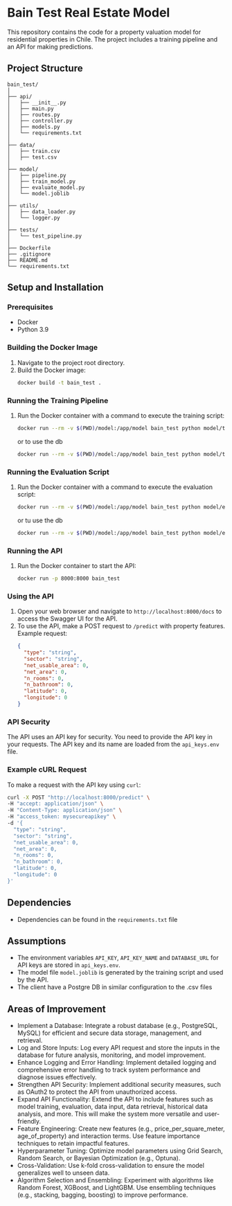 
# Bain Test Real Estate Model

This repository contains the code for a property valuation model for residential properties in Chile. The project includes a training pipeline and an API for making predictions.

## Project Structure
```
bain_test/
│
├── api/
│   ├── __init__.py
│   ├── main.py
│   ├── routes.py
│   ├── controller.py
│   ├── models.py
│   └── requirements.txt
│
├── data/
│   ├── train.csv
│   ├── test.csv
│
├── model/
│   ├── pipeline.py
│   ├── train_model.py
│   ├── evaluate_model.py
│   └── model.joblib
│
├── utils/
│   ├── data_loader.py
│   └── logger.py
│
├── tests/
│   └── test_pipeline.py
│
├── Dockerfile
├── .gitignore
├── README.md
└── requirements.txt
```

## Setup and Installation

### Prerequisites
- Docker
- Python 3.9

### Building the Docker Image
1. Navigate to the project root directory.
2. Build the Docker image:
   ```bash
   docker build -t bain_test .
   ```

### Running the Training Pipeline
1. Run the Docker container with a command to execute the training script:
   ```bash
   docker run --rm -v $(PWD)/model:/app/model bain_test python model/train_model.py
   ```
   or to use the db
   ```bash
   docker run --rm -v $(PWD)/model:/app/model bain_test python model/train_model.py --from_db=True
   ```

### Running the Evaluation Script
1. Run the Docker container with a command to execute the evaluation script:
   ```bash
   docker run --rm -v $(PWD)/model:/app/model bain_test python model/evaluate_model.py
   ```
   or tu use the db
   ```bash
   docker run --rm -v $(PWD)/model:/app/model bain_test python model/evaluate_model.py --from_db=True
   ```

### Running the API
1. Run the Docker container to start the API:
   ```bash
   docker run -p 8000:8000 bain_test
   ```

### Using the API
1. Open your web browser and navigate to `http://localhost:8000/docs` to access the Swagger UI for the API.
2. To use the API, make a POST request to `/predict` with property features. Example request:
   ```json
   {
     "type": "string",
     "sector": "string",
     "net_usable_area": 0,
     "net_area": 0,
     "n_rooms": 0,
     "n_bathroom": 0,
     "latitude": 0,
     "longitude": 0
   }
   ```

### API Security
The API uses an API key for security. You need to provide the API key in your requests. The API key and its name are loaded from the `api_keys.env` file.

### Example cURL Request
To make a request with the API key using `curl`:
```bash
curl -X POST "http://localhost:8000/predict" \
-H "accept: application/json" \
-H "Content-Type: application/json" \
-H "access_token: mysecureapikey" \
-d '{
  "type": "string",
  "sector": "string",
  "net_usable_area": 0,
  "net_area": 0,
  "n_rooms": 0,
  "n_bathroom": 0,
  "latitude": 0,
  "longitude": 0
}'
```

## Dependencies
- Dependencies can be found in the `requirements.txt` file

## Assumptions
- The environment variables `API_KEY`, `API_KEY_NAME` and `DATABASE_URL` for API keys are stored in `api_keys.env`.
- The model file `model.joblib` is generated by the training script and used by the API.
- The client have a Postgre DB in similar configuration to the .csv files

## Areas of Improvement
- Implement a Database: Integrate a robust database (e.g., PostgreSQL, MySQL) for efficient and secure data storage, management, and retrieval.
- Log and Store Inputs: Log every API request and store the inputs in the database for future analysis, monitoring, and model improvement.
- Enhance Logging and Error Handling: Implement detailed logging and comprehensive error handling to track system performance and diagnose issues effectively.
- Strengthen API Security: Implement additional security measures, such as OAuth2 to protect the API from unauthorized access.
- Expand API Functionality: Extend the API to include features such as model training, evaluation, data input, data retrieval, historical data analysis, and more. This will make the system more versatile and user-friendly.
- Feature Engineering: Create new features (e.g., price_per_square_meter, age_of_property) and interaction terms. Use feature importance techniques to retain impactful features.
- Hyperparameter Tuning: Optimize model parameters using Grid Search, Random Search, or Bayesian Optimization (e.g., Optuna).
- Cross-Validation: Use k-fold cross-validation to ensure the model generalizes well to unseen data.
- Algorithm Selection and Ensembling: Experiment with algorithms like Random Forest, XGBoost, and LightGBM. Use ensembling techniques (e.g., stacking, bagging, boosting) to improve performance.

